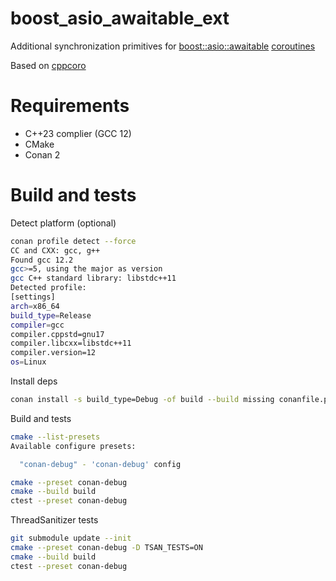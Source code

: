 # boost_asio_awaitable_ext

Additional synchronization primitives for [boost::asio::awaitable](https://www.boost.org/doc/libs/1_81_0/doc/html/boost_asio/reference/awaitable.html) [coroutines](https://www.boost.org/doc/libs/1_81_0/doc/html/boost_asio/overview/composition/cpp20_coroutines.html)

Based on [cppcoro](https://github.com/lewissbaker/cppcoro)

# Requirements
 * C++23 complier (GCC 12)
 * CMake
 * Conan 2

# Build and tests

Detect platform (optional)
```bash
conan profile detect --force
CC and CXX: gcc, g++ 
Found gcc 12.2
gcc>=5, using the major as version
gcc C++ standard library: libstdc++11
Detected profile:
[settings]
arch=x86_64
build_type=Release
compiler=gcc
compiler.cppstd=gnu17
compiler.libcxx=libstdc++11
compiler.version=12
os=Linux
```

Install deps
```bash
conan install -s build_type=Debug -of build --build missing conanfile.py
```

Build and tests
```bash
cmake --list-presets
Available configure presets:

  "conan-debug" - 'conan-debug' config

cmake --preset conan-debug
cmake --build build
ctest --preset conan-debug
```

ThreadSanitizer tests
```bash
git submodule update --init
cmake --preset conan-debug -D TSAN_TESTS=ON
cmake --build build
ctest --preset conan-debug
```
